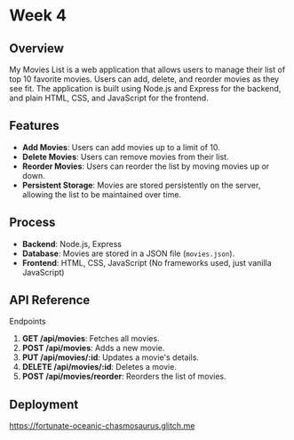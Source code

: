 # Week 4 

## Overview
My Movies List is a web application that allows users to manage their list of top 10 favorite movies. Users can add, delete, and reorder movies as they see fit. The application is built using Node.js and Express for the backend, and plain HTML, CSS, and JavaScript for the frontend.

## Features
- **Add Movies**: Users can add movies up to a limit of 10.
- **Delete Movies**: Users can remove movies from their list.
- **Reorder Movies**: Users can reorder the list by moving movies up or down.
- **Persistent Storage**: Movies are stored persistently on the server, allowing the list to be maintained over time.

## Process
- **Backend**: Node.js, Express
- **Database**: Movies are stored in a JSON file (`movies.json`).
- **Frontend**: HTML, CSS, JavaScript (No frameworks used, just vanilla JavaScript)

## API Reference
Endpoints
1. **GET /api/movies**: Fetches all movies.
2. **POST /api/movies**: Adds a new movie.
3. **PUT /api/movies/:id**: Updates a movie's details.
4. **DELETE /api/movies/:id**: Deletes a movie.
5. **POST /api/movies/reorder**: Reorders the list of movies.

## Deployment
https://fortunate-oceanic-chasmosaurus.glitch.me
